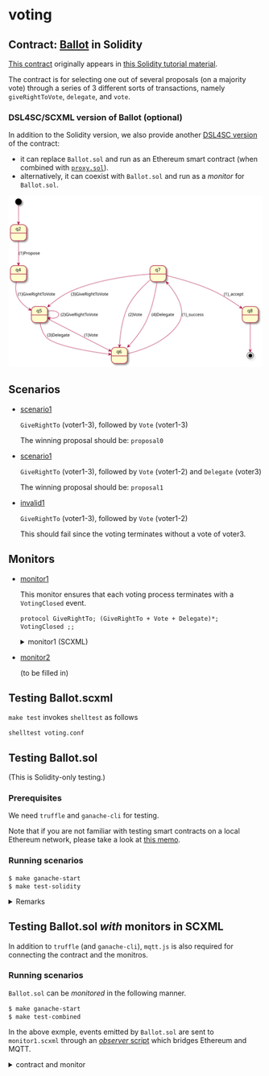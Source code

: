 # voting

## Contract: [Ballot](contracts/Ballot.sol) in Solidity

[This contract](contracts/Ballot.sol) originally appears in [this Solidity tutorial material](https://solidity.readthedocs.io/en/v0.4.24/solidity-by-example.html#voting).

The contract is for selecting one out of several proposals (on a majority vote)
through a series of 3 different sorts of transactions, namely
`giveRightToVote`, `delegate`, and `vote`.

### DSL4SC/SCXML version of Ballot (optional)

In addition to the Solidity version,
we also provide another [DSL4SC version](contracts/Ballot.rules) of the contract:

- it can replace `Ballot.sol` and run as an Ethereum smart contract (when combined with [`proxy.sol`](contracts/proxy.sol)).
- alternatively, it can coexist with `Ballot.sol` and run as a _monitor_ for `Ballot.sol`.

![Ballot (SCXML)](contracts/Ballot.svg?sanitize=true)

## Scenarios

- [scenario1](scenarios/scenario1.js)

  `GiveRightTo` (voter1-3), followed by `Vote` (voter1-3)

  The winning proposal should be: `proposal0`

- [scenario1](scenarios/scenario2.js)

  `GiveRightTo` (voter1-3), followed by `Vote` (voter1-2) and `Delegate` (voter3)

  The winning proposal should be: `proposal1`

- [invalid1](scenarios/invalid1.js)

  `GiveRightTo` (voter1-3), followed by `Vote` (voter1-2)

  This should fail since the voting terminates without a vote of voter3.

## Monitors

- [monitor1](monitors/monitor1.rules)

  This monitor ensures that each voting process terminates with a `VotingClosed` event.

  ```
  protocol GiveRightTo; (GiveRightTo + Vote + Delegate)*; VotingClosed ;;
  ```

  <details>
    <summary>monitor1 (SCXML)</summary>
    <div><img src="monitors/monitor1.svg?sanitize=true"/></div>
  </details>

- [monitor2](monitors/monitor2.rules)

  (to be filled in)

## Testing Ballot.scxml

`make test` invokes `shelltest` as follows

```
shelltest voting.conf
```

## Testing Ballot.sol

(This is Solidity-only testing.)

### Prerequisites

We need `truffle` and `ganache-cli` for testing.

Note that if you are not familiar with testing smart contracts on a local Ethereum network,
please take a look at [this memo](../../docs/ethereum.md).

### Running scenarios

```
$ make ganache-start  
$ make test-solidity
```

<details>
  <summary>Remarks</summary>
  <div>
    <ul>
      <li>`make ganache-start` launches `ganache`, a local Ethereum network</li>
      <li>`make build` compiles and deploys `Ballot.sol`</li>
      <li>`make test-solidity` run test cases defined in `scenarios/Ballot_scenario{1,2}.js` using `web3.js`</li>
    </ul?
  </div>
</details>

## Testing Ballot.sol _with_ monitors in SCXML

In addition to `truffle` (and `ganache-cli`),
`mqtt.js` is also required for connecting the contract and the monitros.


### Running scenarios

`Ballot.sol` can be _monitored_ in the following manner.

```
$ make ganache-start  
$ make test-combined  
```

In the above exmple,
events emitted by `Ballot.sol` are
sent to `monitor1.scxml` through
an [_observer_ script](monitors/observer.js)
which bridges Ethereum and MQTT.

<details>
  <summary>contract and monitor</summary>
  <div><img src="monitors/observer.png"/></div>
</details>

